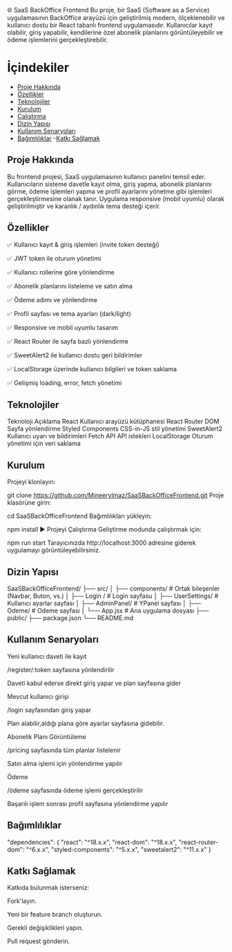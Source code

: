 🌐 SaaS BackOffice Frontend
Bu proje, bir SaaS (Software as a Service) uygulamasının BackOffice arayüzü için geliştirilmiş modern, ölçeklenebilir ve kullanıcı dostu bir React tabanlı frontend uygulamasıdır. Kullanıcılar kayıt olabilir, giriş yapabilir, kendilerine özel abonelik planlarını görüntüleyebilir ve ödeme işlemlerini gerçekleştirebilir.
# İçindekiler
- [Proje Hakkında](#proje-hakkında)
- [Özellikler](#özellikler)
- [Teknolojiler](#teknolojiler)
- [Kurulum](#kurulum)
- [Çalıştırma](#çalıştırma)
- [Dizin Yapısı](#dizin-yapısı)
- [Kullanım Senaryoları](#Kullanım-senaryoları)
- [Bağımlılıklar](#bağımlılıklar)
-[Katkı Sağlamak](#Katkı-Sağlamak)
## Proje Hakkında
Bu frontend projesi, SaaS uygulamasının kullanıcı panelini temsil eder. Kullanıcıların sisteme davetle kayıt olma, giriş yapma, abonelik planlarını görme, ödeme işlemleri yapma ve profil ayarlarını yönetme gibi işlemleri gerçekleştirmesine olanak tanır. Uygulama responsive (mobil uyumlu) olarak geliştirilmiştir ve karanlık / aydınlık tema desteği içerir.

##  Özellikler
✅ Kullanıcı kayıt & giriş işlemleri (invite token desteği)

✅ JWT token ile oturum yönetimi

✅ Kullanıcı rollerine göre yönlendirme

✅ Abonelik planlarını listeleme ve satın alma

✅ Ödeme adımı ve yönlendirme

✅ Profil sayfası ve tema ayarları (dark/light)

✅ Responsive ve mobil uyumlu tasarım

✅ React Router ile sayfa bazlı yönlendirme

✅ SweetAlert2 ile kullanıcı dostu geri bildirimler

✅ LocalStorage üzerinde kullanıcı bilgileri ve token saklama

✅ Gelişmiş loading, error, fetch yönetimi

##   Teknolojiler
Teknoloji	Açıklama
React	Kullanıcı arayüzü kütüphanesi
React Router DOM	Sayfa yönlendirme
Styled Components	CSS-in-JS stil yönetimi
SweetAlert2	Kullanıcı uyarı ve bildirimleri
Fetch API	API istekleri
LocalStorage	Oturum yönetimi için veri saklama

##  Kurulum
Projeyi klonlayın:


git clone https://github.com/Mineerylmaz/SaaSBackOfficeFrontend.git
Proje klasörüne girin:


cd SaaSBackOfficeFrontend
Bağımlılıkları yükleyin:

npm install
▶️ Projeyi Çalıştırma
Geliştirme modunda çalıştırmak için:


npm run start
Tarayıcınızda http://localhost:3000 adresine giderek uygulamayı görüntüleyebilirsiniz.

##  Dizin Yapısı

SaaSBackOfficeFrontend/
├── src/
│   ├── components/        # Ortak bileşenler (Navbar, Buton, vs.)
│        ├── Login /            # Login sayfasu
│        ├── UserSettings/             # Kullanıcı ayarlar sayfası
│        ├── AdminPanel/             # YPanel sayfası
│        ├── Odeme/            # Odeme sayfası
│   └── App.jsx             # Ana uygulama dosyası
├── public/
├── package.json
└── README.md
##  Kullanım Senaryoları
Yeni kullanıcı daveti ile kayıt

/register/:token sayfasına yönlendirilir

Daveti kabul ederse direkt giriş yapar ve plan sayfasına gider

Mevcut kullanıcı girişi

/login sayfasından giriş yapar

Plan alabilir,aldığı plana göre ayarlar sayfasına gidebilir.

Abonelik Planı Görüntüleme

/pricing sayfasında tüm planlar listelenir

Satın alma işlemi için yönlendirme yapılır

Ödeme

/ödeme sayfasında ödeme işlemi gerçekleştirilir

Başarılı işlem sonrası profil sayfasına yönlendirme yapılır

## Bağımlılıklar

"dependencies": {
  "react": "^18.x.x",
  "react-dom": "^18.x.x",
  "react-router-dom": "^6.x.x",
  "styled-components": "^5.x.x",
  "sweetalert2": "^11.x.x"
}
##  Katkı Sağlamak
Katkıda bulunmak isterseniz:

Fork'layın.

Yeni bir feature branch oluşturun.

Gerekli değişiklikleri yapın.

Pull request gönderin.

